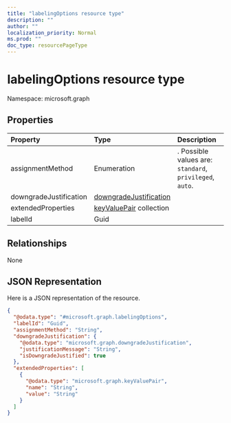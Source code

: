 ```yaml
---
title: "labelingOptions resource type"
description: ""
author: ""
localization_priority: Normal
ms.prod: ""
doc_type: resourcePageType
---
```


# labelingOptions resource type


Namespace: microsoft.graph



## Properties
|Property|Type|Description|
|:---|:---|:---|
|assignmentMethod|Enumeration|. Possible values are: `standard`, `privileged`, `auto`.|
|downgradeJustification|[downgradeJustification](../resources/downgradejustification.md)||
|extendedProperties|[keyValuePair](../resources/keyvaluepair.md) collection||
|labelId|Guid||

## Relationships
None

## JSON Representation
Here is a JSON representation of the resource.
<!-- {
  "blockType": "resource",
  "@odata.type": "microsoft.graph.labelingOptions"
}
-->
``` json
{
  "@odata.type": "#microsoft.graph.labelingOptions",
  "labelId": "Guid",
  "assignmentMethod": "String",
  "downgradeJustification": {
    "@odata.type": "microsoft.graph.downgradeJustification",
    "justificationMessage": "String",
    "isDowngradeJustified": true
  },
  "extendedProperties": [
    {
      "@odata.type": "microsoft.graph.keyValuePair",
      "name": "String",
      "value": "String"
    }
  ]
}
```

